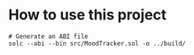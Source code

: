 # How to use this project

```shell
# Generate an ABI file
solc --abi --bin src/MoodTracker.sol -o ../build/

```

